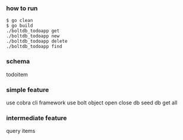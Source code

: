 
### how to run
	$ go clean
	$ go build
	./boltdb_todoapp get
	./boltdb_todoapp new
	./boltdb_todoapp delete
	./boltdb_todoapp find

### schema
todoitem

### simple feature
use cobra cli framework
use bolt object
open close db
seed db
get all

### intermediate feature
query items
